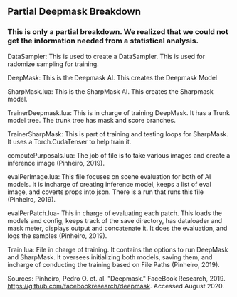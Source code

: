 ## Partial Deepmask Breakdown

### This is only a partial breakdown. We realized that we could not get the information needed from a statistical analysis.

DataSampler: This is used to create a DataSampler. This is used for radomize sampling for training.

DeepMask: This is the Deepmask AI. This creates the Deepmask Model
    
SharpMask.lua: This is the SharpMask AI. This creates the Sharpmask model. 
  
TrainerDeepmask.lua: This is in charge of training DeepMask. It has a Trunk model tree. The trunk tree has mask and score branches.

TrainerSharpMask: This is part of training and testing loops for SharpMask. It uses a Torch.CudaTenser to help train it.

computePurposals.lua: The job of file is to take various images and create a inference image (Pinheiro, 2019).

evalPerImage.lua: This file focuses on scene evaluation for both of AI models. It is incharge of creating inference model, keeps a list of eval image, and coverts props into json. There is a run that runs this file (Pinheiro, 2019).

evalPerPatch.lua- This in charge of evaluating each patch. This loads the models and config, keeps track of the save directory, has dataloader and mask meter, displays output and concatenate it. It does the evaluation, and logs the samples (Pinheiro, 2019).
  
Train.lua: File in charge of training. It contains the options to run DeepMask and SharpMask. It oversees initializing both models, saving them, and incharge of conducting the training based on File Paths (Pinheiro, 2019).

Sources:
Pinheiro, Pedro O. et. al. "Deepmask." FaceBook Research, 2019. https://github.com/facebookresearch/deepmask. Accessed August 2020.
